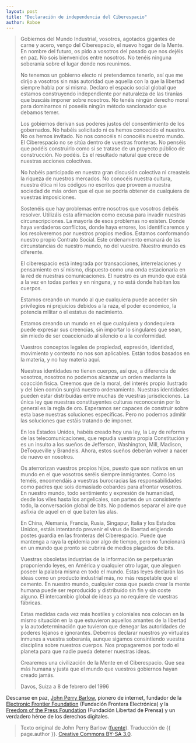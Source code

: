```yaml
---
layout: post
title: "Declaración de independencia del Ciberespacio"
author: Roboe
---
```


> Gobiernos del Mundo Industrial, vosotros, agotados gigantes de carne y acero, vengo del Ciberespacio, el nuevo hogar de la Mente. En nombre del futuro, os pido a vosotros del pasado que nos dejéis en paz. No sois bienvenidos entre nosotros. No tenéis ninguna soberanía sobre el lugar donde nos reunimos.
> 
> No tenemos un gobierno electo ni pretendemos tenerlo, así que me dirijo a vosotros sin más autoridad que aquella con la que la libertad siempre habla por sí misma. Declaro el espacio social global que estamos construyendo independiente por naturaleza de las tiranías que buscáis imponer sobre nosotros. No tenéis ningún derecho moral para dominarnos ni poseéis ningún método sancionador que debamos temer.
> 
> Los gobiernos derivan sus poderes justos del consentimiento de los gobernados. No habéis solicitado ni os hemos concecido el nuestro. No os hemos invitado. No nos conocéis ni conocéis nuestro mundo. El Ciberespacio no se sitúa dentro de vuestras fronteras. No penséis que podéis construirlo como si se tratase de un proyecto público de construcción. No podéis. Es el resultado natural que crece de nuestras acciones colectivas.
> 
> No habéis participado en nuestra gran discusión colectiva ni creasteis la riqueza de nuestros mercados. No conocéis nuestra cultura, nuestra ética ni los códigos no escritos que proveen a nuestra sociedad de más orden que el que se podría obtener de cualquiera de vuestras imposiciones. 
>
> Sostenéis que hay problemas entre nosotros que vosotros debéis resolver. Utilizáis esta afirmación como excusa para invadir nuestras circunscripciones. La mayoría de esos problemas no existen. Donde haya verdaderos conflictos, donde haya errores, los identificaremos y los resolveremos por nuestros propios medios. Estamos conformando nuestro propio Contrato Social. Este ordenamiento emanará de las circunstancias de nuestro mundo, no del vuestro. Nuestro mundo es diferente.
> 
> El ciberespacio está integrada por transacciones, interrelaciones y pensamiento en sí mismo, dispuesto como una onda estacionaria en la red de nuestras comunicaciones. El nuestro es un mundo que está a la vez en todas partes y en ninguna, y no está donde habitan los cuerpos. 
> 
> Estamos creando un mundo al que cualquiera puede acceder sin privilegios ni prejuicios debidos a la raza, el poder económico, la potencia militar o el estatus de nacimiento.
> 
> Estamos creando un mundo en el que cualquiera y dondequiera puede expresar sus creencias, sin importar lo singulares que sean, sin miedo de ser coaccionado al silencio o a la conformidad.
> 
> Vuestros conceptos legales de propiedad, expresión, identidad, movimiento y contexto no nos son aplicables. Están todos basados en la materia, y no hay materia aquí.
> 
> Nuestras identidades no tienen cuerpos, así que, a diferencia de vosotros, nosotros no podemos alcanzar un orden mediante la coacción física. Creemos que de la moral, del interés propio ilustrado y del bien común surgirá nuestro ordenamiento. Nuestras identidades pueden estar distribuídas entre muchas de vuestras jurisdicciones. La única ley que nuestras constituyentes culturas reconocerán por lo general es la regla de oro. Esperamos ser capaces de construir sobre esta base nuestras soluciones específicas. Pero no podemos admitir las soluciones que estáis tratando de imponer.
> 
> En los Estados Unidos, habéis creado hoy una ley, la Ley de reforma de las telecomunicaciones, que repudia vuestra propia Constitución y es un insulto a los sueños de Jefferson, Washington, Mill, Madison, DeToqueville y Brandeis. Ahora, estos sueños deberán volver a nacer de nuevo en nosotros.
> 
> Os aterrorizan vuestros propios hijos, puesto que son nativos en un mundo en el que vosotros seréis siempre inmigrantes. Como los teméis, encomendáis a vuestras burocracias las responsabilidades como padres que sois demasiado cobardes para afrontar vosotros. En nuestro mundo, todo sentimiento y expresión de humanidad, desde los viles hasta los angelicales, son partes de un consistente todo, la conversación global de bits. No podemos separar el aire que asfixia de aquel en el que baten las alas.
> 
> En China, Alemania, Francia, Rusia, Singapur, Italia y los Estados Unidos, estáis intentando prevenir el virus de libertad erigiendo postes guardia en las fronteras del Ciberespacio. Puede que mantenga a raya la epidemia por algo de tiempo, pero no funcionará en un mundo que pronto se cubrirá de medios plagados de bits.
> 
> Vuestras obsoletas industrias de la información se perpetuarán proponiendo leyes, en América y cualquier otro lugar, que aleguen poseer la palabra misma en todo el mundo. Estas leyes declarán las ideas como un producto industrial más, no más respetable que el cemento. En nuestro mundo, cualquier cosa que pueda crear la mente humana puede ser reproducido y distribuído sin fin y sin coste alguno. El intercambio global de ideas ya no requiere de vuestras fábricas.
> 
> Estas medidas cada vez más hostiles y coloniales nos colocan en la mismo situación en la que estuvieron aquellos amantes de la libertad y la autodeterminación que tuvieron que denegar las autoridades de poderes lejanos e ignorantes. Debemos declarar nuestros yo virtuales inmunes a vuestra soberanía, aunque sigamos consintiendo vuestra disciplina sobre nuestros cuerpos. Nos propagaremos por todo el planeta para que nadie pueda detener nuestras ideas.
> 
> Crearemos una civilización de la Mente en el Ciberespacio. Que sea más humana y justa que el mundo que vuestros gobiernos hayan creado jamás.
> 
> Davos, Suiza
> a 8 de febrero del 1996


Descanse en paz, [John Perry Barlow](https://www.eff.org/deeplinks/2018/02/john-perry-barlow-internet-pioneer-1947-2018), pionero de internet, fundador de la [Electronic Frontier Foundation](https://www.eff.org/) (Fundación Frontera Electrónica) y la [Freedom of the Press Foundation](https://freedom.press/) (Fundación Libertad de Prensa) y un verdadero héroe de los derechos digitales.


> Texto original de John Perry Barlow ([fuente](https://www.eff.org/cyberspace-independence)).
> Traducción de {{ page.author }}.
> [Creative Commons BY-SA 3.0](https://creativecommons.org/licenses/by-sa/3.0/es/).

